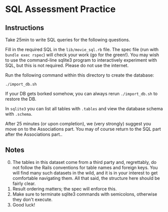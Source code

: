 # SQL Assessment Practice

## Instructions

Take 25min to write SQL queries for the following questions.

Fill in the required SQL in the `lib/movie_sql.rb` file. The spec file
(run with `bundle exec rspec`) will check your work (go for the
green!). You may wish to use the command-line sqlite3 program to
interactively experiment with SQL, but this is not required. Please do
not use the internet.

Run the following command within this directory to create the
database:

    ./import_db.sh

If your DB gets borked somehow, you can always rerun `./import_db.sh`
to restore the DB.

In `sqlite3` you can list all tables with `.tables` and view the
database schema with `.schema`.

After 25 minutes (or upon completion), we (very strongly) suggest you
move on to the Associations part. You may of course return to the SQL
part after the Associations part..

## Notes

0. The tables in this dataset come from a third party and, regrettably, do not
   follow the Rails conventions for table names and foreign keys. You will find
   many such datasets in the wild, and it is in your interest to get comfortable
   navigating them. All that said, the structure here should be fairly clear.
0. Result ordering matters; the spec will enforce this.
0. Make sure to terminate sqlite3 commands with semicolons, otherwise
   they don't execute.
0. Good luck!
